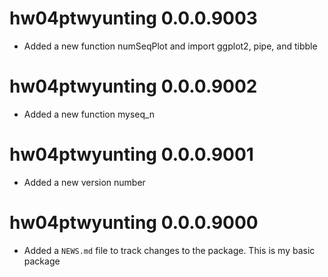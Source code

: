 # hw04ptwyunting 0.0.0.9003

* Added a new function numSeqPlot and import ggplot2, pipe, and tibble


# hw04ptwyunting 0.0.0.9002

* Added a new function myseq_n

# hw04ptwyunting 0.0.0.9001

* Added a new version number

# hw04ptwyunting 0.0.0.9000

* Added a `NEWS.md` file to track changes to the package.
This is my basic package
